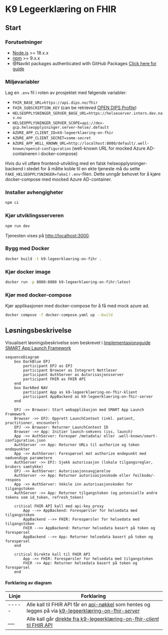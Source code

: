 # K9 Legeerklæring on FHIR

## Start

### Forutsetninger

- [Node.js](https://nodejs.org/en/) >= 18.x.x
- [npm](https://www.npmjs.com/) >= 9.x.x
- @Navikt packages authenticated with GitHub
  Packages [Click here for guide](https://github.com/navikt/frontend#installere-pakker-lokalt)

### Miljøvariabler

Lag en `.env` fil i roten av prosjektet med følgende variabler:

- `FHIR_BASE_URL=https://api.dips.no/fhir`
- `FHIR_SUBSCRIPTION_KEY` (can be retrieved [OPEN DIPS Profile](https://open.dips.no/profile))
- `HELSEOPPLYSNINGER_SERVER_BASE_URL=https://helseserver.intern.dev.nav.no`
- `HELSEOPPLYSNINGER_SERVER_SCOPE=api://dev-gcp.helseopplysninger.server-helse/.default`
- `AZURE_APP_CLIENT_ID=k9-legeerklaering-on-fhir`
- `AZURE_APP_CLIENT_SECRET=some-secret`
- `AZURE_APP_WELL_KNOWN_URL=http://localhost:8080/default/.well-known/openid-configuration` (well-known URL for
  mocked Azure AD-containeren i docker-compose)

Hvis du vil utføre frontend-utvikling med en falsk helseopplysninger-backend i stedet for å måtte koble til en ekte
tjeneste må du sette `FAKE_HELSEOPPLYSNINGER=fake1` i `.env`-filen. Dette unngår behovet for å kjøre docker-compose med
mocked Azure AD-container.

### Installer avhengigheter

```bash
npm ci
 ```

### Kjør utviklingsserveren

```bash
npm run dev
```

Tjenesten vises på [http://localhost:3000](http://localhost:3000).

### Bygg med Docker

```bash
docker build -t k9-legeerklaering-on-fihr .
```

### Kjør docker image

```bash
docker run -p 8080:8080 k9-legeerklaering-on-fihr:latest
```

### Kjør med docker-compose

Kjør applikasjonen med docker-compose for å få med mock azure ad.

```bash
docker compose -f docker-compose.yaml up --build
```

## Løsningsbeskrivelse

Visualisert løsningsbeskrivelse som beskrevet
i [Implementasjonsguide SMART App Launch Framework](https://helsenorge.atlassian.net/wiki/spaces/HELSENORGE/pages/67469415/Implementasjonsguide+SMART+App+Launch+Framework)

```mermaid
sequenceDiagram
    box DarkBlue EPJ
        participant EPJ as EPJ
        participant Browser as Integrert Nettleser
        participant AuthServer as Autorisasjonsserver
        participant FHIR as FHIR API
    end
    box DarkRed NAV
        participant App as k9-legeerklaering-on-fhir-klient
        participant AppBackend as k9-legeerklaering-on-fhir-server
    end

    EPJ ->> Browser: Start webapplikasjon med SMART App Launch Framework
    Browser ->> EPJ: Opprett LaunchContext (inkl. patient, practitioner, encounter)
    EPJ ->> Browser: Returner LaunchContext ID
    Browser ->> App: Initier launch-sekvens (iss, launch)
    App ->> AuthServer: Forespør /metadata/ eller .well-known/smart-configuration.json
    AuthServer ->> App: Returner URLs til authorize og token endepunkter
    App ->> AuthServer: Forespørsel mot authorize endepunkt med nødvendige parametere
    AuthServer ->> EPJ: Sjekk autorisasjon (lokale tilgangsregler, brukers samtykke)
    EPJ ->> AuthServer: Autorisasjonsavgjørelse
    AuthServer ->> App: Returner autorisasjonskode eller feilkode/-respons
    App ->> AuthServer: Veksle inn autorisasjonskoden for tilgangstoken
    AuthServer ->> App: Returner tilgangstoken (og potensielle andre tokens som id_token, refresh_token)

    critical FHIR API kall med api-key proxy
        App -->> AppBackend: Forespørsler for helsedata med tilgangstoken
        AppBackend -->> FHIR: Forespørsler for helsedata med tilgangstoken
        FHIR -->> AppBackend: Returner helsedata basert på token og forespørsel
        AppBackend -->> App: Returner helsedata basert på token og forespørsel
    end

    critical Direkte kall til FHIR API
        App ->> FHIR: Forespørsler for helsedata med tilgangstoken
        FHIR ->> App: Returner helsedata basert på token og forespørsel
    end
```

#### Forklaring av diagram

| Linje | Forklaring                                                                                                                                                                                                   |
|-------|--------------------------------------------------------------------------------------------------------------------------------------------------------------------------------------------------------------|
| ----- | Alle kall til FHIR API får en [api-nøkkel](src/app/api/fhir/proxy/[...api-path]/route.ts) som hentes og legges på via [k9-legeerklæring-on-fhir-_server_](src/integrations/fhir/ProxiedFhirClientWrapper.ts) |
| ___   | Alle kall går [direkte fra k9-legeerklæring-on-fhir-_client_ til FHIR API](src/integrations/fhir/FhirClientWrapper.ts)                                                                                       |
